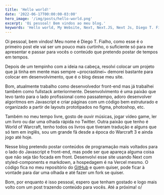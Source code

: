 ```yaml
---
title: 'Hello world!'
date: '2022-06-17T00:00:00-03:00'
hero_image: '/img/posts/hello-world.png'
excerpt: 'Oi pessoal! Bem vindos ao meu blog.'
keywords: 'Hello world, My Website, Next, Next.JS, Next Js, Diego T. Fialho, Diego, Diego Fialho'
---
```


Oi pessoal, bem vindos! Meu nome é Diego T. Fialho, como esse é o primeiro post ele vai ser um pouco mais curtinho, o suficiente só para me apresentar e passar para vocês o conteúdo que pretendo postar de tempos em tempos.

Depois de um tempinho com a ideia na cabeça, resolvi colocar um projeto que já tinha em mente mas sempre ~procrastinei~ demorei bastante para colocar em desenvolvimento, que é o blog desse meu site.

Bom, atualmente trabalho como desenvolvedor front-end mas já trabalhei também como fullstack anteriormente. Desenvolvimento é uma paixão que levo tanto para o lado profissional como passatempo, adoro desenvolver algoritmos em Javascript e criar páginas com um código bem estruturado e organizado a partir de layouts prototipados no figma, photoshop, etc.

Também no meu tempo livre, gosto de ouvir músicas, jogar vídeo game, ler um livro ou dar uma olhada rápida no Twitter. Outra paixão que tenho é World of Warcraft, tenho todos os livros que tiveram tradução e alguns que só tem em inglês, sou um grande fã desde a época do Warcraft 3 e ainda jogo até hoje.

Nesse blog pretendo postar conteúdos de programação mais voltados para o lado do Javascript e front-end, mas pode ser que apareça alguma coisa que não seja tão focada em front. Desenvolvi esse site usando Next com styled-components e markdown, a hospedagem é na Vercel mesmo. O código fica no meu repositório do [GitHub](https://github.com/dtfialho/my-website) e quem quiser, pode ficar à vontade para dar uma olhada e até fazer um fork se quiser.

Bom, por enquanto é isso pessoal, espero que tenham gostado e logo mais volto com um post trazendo conteúdo para vocês. Até a próxima! o/
